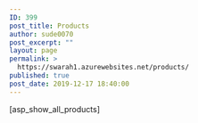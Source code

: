 ```yaml
---
ID: 399
post_title: Products
author: sude0070
post_excerpt: ""
layout: page
permalink: >
  https://swarah1.azurewebsites.net/products/
published: true
post_date: 2019-12-17 18:40:00
---
```

[asp_show_all_products]